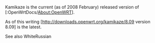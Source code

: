 Kamikaze is the current (as of 2008 February) released version of
\[:OpenWrtDocs/<About:OpenWRT>\].

As of this writing \[<http://downloads.openwrt.org/kamikaze/8.09>
version 8.09\] is the latest.

See also WhiteRussian
